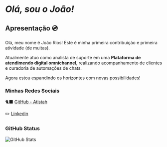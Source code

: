 # *Olá, sou o João!*

## Apresentação 💿

Olá, meu nome é João Rios!
Este é minha primeira contribuição e primeira atividade (de muitas).

Atualmente atuo como analista de suporte em uma **Plataforma de atendimendo digital omnichannel**, realizando acompanhamento de clientes e curadoria de automações de chats.

Agora estou espandindo os horizontes com novas possibilidades!

### Minhas Redes Sociais

🐈‍⬛ [GitHub - Atistah](https://github.com/atsitah)

✏️ [Linkedin](https://www.linkedin.com/in/joao-rios-1023/)


### GitHub Status
![GitHub Stats](https://github-readme-stats.vercel.app/api?username=atsitah&theme=merko&bg_color=000&border_color=30A3DC&show_icons=true&icon_color=#667b68&title_color=#38761dtext_color=#38761d)